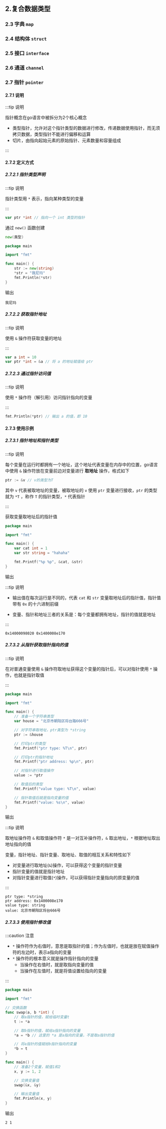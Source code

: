 







## 2.复合数据类型





### 2.3 字典 `map`





### 2.4 结构体 `struct`



### 2.5 接口 `interface`



### 2.6 通道 `channel`



### 2.7 指针 `pointer`

#### 2.7.1 说明

:::tip 说明

指针概念在go语言中被拆分为2个核心概念

- 类型指针，允许对这个指针类型的数据进行修改，传递数据使用指针，而无须拷贝数据，类型指针不能进行偏移和运算
- 切片，由指向起始元素的原始指针、元素数量和容量组成

:::



#### 2.7.2 定义方式

##### 2.7.2.1 指针类型声明

:::tip 说明

指针类型用 `*` 表示，指向某种类型的变量

:::

```go
var ptr *int // 指向一个 int 类型的指针
```



通过 `new()` 函数创建

```go
new(类型)
```



```go
package main

import "fmt"

func main() {
	str := new(string)
	*str = "我尼玛"
	fmt.Println(*str)
}
```

输出

```shell
我尼玛
```



##### 2.7.2.2 获取指针地址

:::tip 说明

使用 `&` 操作符获取变量的地址

:::

```go
var a int = 10
var ptr *int = &a // 将 a 的地址赋值给 ptr
```



##### 2.7.2.3 通过指针访问值

:::tip 说明

使用 `*` 操作符（解引用）访问指针指向的变量

:::

```go
fmt.Println(*ptr) // 输出 a 的值，即 10
```





#### 2.7.3 使用示例

##### 2.7.3.1 指针地址和指针类型

:::tip 说明

每个变量在运行时都拥有一个地址，这个地址代表变量在内存中的位置，go语言中使用 `&` 操作符放在变量前边对变量进行 **取地址** 操作，格式如下

```go
ptr := &v // v的类型为T
```

其中 `v` 代表被取地址的变量，被取地址的 `v` 使用 `ptr` 变量进行接收，`ptr` 的类型就为 `*T` ，称作 `T` 的指针类型，`*` 代表指针

:::



获取变量取地址后的指针值

```go
package main

import "fmt"

func main() {
	var cat int = 1
	var str string = "hahaha"

	fmt.Printf("%p %p", &cat, &str)
}
```

输出

:::tip 说明

- 输出值在每次运行是不同的，代表 `cat` 和 `str` 变量取地址后的指针值，指针值带有 `0x` 的十六进制前缀

- 变量、指针和地址三者的关系是：每个变量都拥有地址，指针的值就是地址

:::

```shell
0x14000098020 0x1400008e170
```



##### 2.7.3.2 从指针获取指针指向的值

:::tip 说明

在对普通变量使用 `&` 操作符取地址获得这个变量的指针后，可以对指针使用 `*` 操作，也就是指针取值

:::



```go
package main

import "fmt"

func main() {
	// 准备一个字符串类型
	var house = "北京市朝阳区将台路666号"

	// 对字符串取地址，ptr类型为 *string
	ptr := &house

	// 打印ptr的类型
	fmt.Printf("ptr type: %T\n", ptr)

	// 打印ptr的指针地址
	fmt.Printf("ptr address: %p\n", ptr)

	// 对指针进行取值操作
	value := *ptr

	// 取值后的类型
	fmt.Printf("value type: %T\n", value)

	// 指针取值后就是指向变量的值
	fmt.Printf("value: %s\n", value)
}
```

输出

:::tip 说明

取地址操作符 `&` 和取值操作符 `*` 是一对互补操作符，`&` 取出地址，`*` 根据地址取出地址指向的值

变量，指针地址、指针变量、取地址、取值的相互关系和特性如下

- 对变量进行取地址(`&`)操作，可以获得这个变量的指针变量
- 指针变量的值就是指针地址
- 对指针变量进行取值(`*`)操作，可以获得指针变量指向的原变量的值

:::

```shell
ptr type: *string
ptr address: 0x1400008e170
value type: string
value: 北京市朝阳区将台666号
```



##### 2.7.3.3 使用指针修改值

:::caution 注意

- `*` 操作符作为右值时，意思是取指针的值；作为左值时，也就是放在赋值操作符的左边时，表示a指向的变量
- `*` 操作符的根本意义就是操作指针指向的变量
  - 当操作在右值时，就是取指向变量的值
  - 当操作在左值时，就是将值设置给指向的变量

:::

```go
package main

import "fmt"

// 交换函数
func swap(a, b *int) {
	// 取a指针的值，赋给临时变量t
	t := *a

	// 取b指针的值，赋给a指针指向的变量
	*a = *b // 这里的 *a 是a指向的变量，不是取a指针的值

	// 将a指针的值赋给b指针指向的变量
	*b = t
}

func main() {
	// 准备2个变量，赋值1和2
	x, y := 1, 2

	// 交换变量值
	swap(&x, &y)

	// 输出变量值
	fmt.Println(x, y)
}
```

输出

```shell
2 1
```





